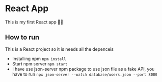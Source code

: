# React App

This is my first React app 👩‍💻

## How to run 
This is a React project so it is needs all the depenceis 
- Installing npm `npm install`
- Start npm server `npm start`
- I have use json-server npm package to use json file as a fake API, you have to run `npx json-server --watch database/users.json --port 8000`
